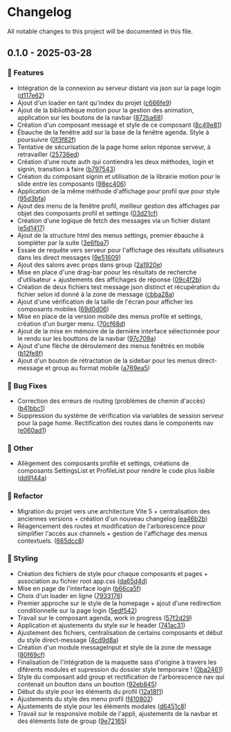 # Changelog

All notable changes to this project will be documented in this file.

## 0.1.0 - 2025-03-28

### <!-- 0 -->🚀 Features

- Intégration de la connexion au serveur distant via json sur la page login ([d117e62](d117e6228ec9afa7630f1886457830e53486e08c))
- Ajout d'un loader en tant qu'index du projet ([c666fe9](c666fe91c983a4f79f040786d4951f28dac988bc))
- Ajout de la bibliothèque motion pour la gestion des animation, application sur les boutons de la navbar ([872ba68](872ba682500e950adb0b50942120e64121489a89))
- Création d'un composant message et style de ce composant ([8c49e81](8c49e8110d7ced1b176ca56e8d18a4a68b93a3b2))
- Ébauche de la fenêtre add sur la base de la fenêtre agenda. Style à poursuivre ([0f3f82f](0f3f82f4f41dcd729317ffadd99fb00c7d7c8529))
- Tentative de sécurisation de la page home selon réponse serveur, à retravailler ([25736ed](25736edd9773fd7804ce89efc4cad45b12213d38))
- Création d'une route auth qui contiendra les deux méthodes, login et signin, transition à faire ([b797543](b7975431e6653fa74ccfd5619179a3d2d2555a5c))
- Création du composant signin et utilisation de la librairie motion pour le slide entre les composants ([98ec406](98ec406b66dd532fcedeefae1e3ba87d934f7b8e))
- Application de la même méthode d'affichage pour profil que pour style ([95d3bfa](95d3bfa44bd7b9fa50dbd4f5992a04af6fd8f302))
- Ajout des menu de la fenêtre profil, meilleur gestion des affichages par objet des composants profil et settings ([03d21cf](03d21cfc3ffdaaad2ba6824947b383f09db56ac1))
- Création d'une logique de fetch des messages via un fichier distant ([e5d1417](e5d1417d163de05b5e75626579349fab86e47990))
- Ajout de la structure html des menus settings, premier ébauche à sompléter par la suite ([3e6fba7](3e6fba7851f1ecd6d8b5e81e13c0ada190d2faa0))
- Essaie de requête vers serveur pour l'affichage des résultats utilisateurs dans les direct messages ([9e51609](9e5160974d8105d8d206ee057efba85ede33a42d))
- Ajout des salons avec props dans group ([2a1920e](2a1920ec24ee878c7a96940e5abc555874181666))
- Mise en place d'une drag-bar poour les résultats de recherche d'utilisateur + ajustements des affichages de réponse ([09c4f2b](09c4f2b036832b2a00ef9e620ec25c13bb45bd85))
- Création de deux fichiers test message json distinct et récupération du fichier selon id donné à la zone de message ([cbba28a](cbba28a1cd080f133e3f97ac34243b759db05712))
- Ajout d'une vérification de la taille de l'écran pour afficher les composants mobiles ([69d0d06](69d0d06d51ce211ec9e6c54abec715e02118816b))
- Mise en place de la version mobile des menus profile et settings, création d'un burger menu. ([70cf68d](70cf68d70fd5a00a55af0bada57dc80c7f16507a))
- Ajout de la mise en mémoire de la dernière interface sélectionnée pour le rendu sur les bouttons de la navbar ([97c709a](97c709ad69c554693e87c09c53951c441fe6b9dc))
- Ajout d'une flèche de déroulement des menus fenêtrés en mobile ([b12fe8f](b12fe8fccc03e19af635fa3253d3364b755a4c36))
- Ajout d'un bouton de rétractation de la sidebar pour les menus direct-message et group au format mobile ([a769ea5](a769ea5010d43504f0a19eeefc6bb1c12a3f65b9))

### <!-- 1 -->🐛 Bug Fixes

- Correction des erreurs de routing (problèmes de chemin d'accès) ([b41bbc1](b41bbc18084acab6209bad4b4ea6077983a8ed04))
- Suppression du système de vérification via variables de session serveur pour la page home. Rectification des routes dans le components nav ([e060ad1](e060ad10a2805ed3832dc0c15f0219fca089ab9f))

### <!-- 10 -->💼 Other

- Allègement des composants profile et settings, créations de composants SettingsList et ProfileList pour rendre le code plus lisible ([dd9144a](dd9144a71d6e650b76621818e5076a02cb9af92f))

### <!-- 2 -->🚜 Refactor

- Migration du projet vers une architecture Vite 5 + centralisation des anciennes versions + création d'un nouveau changelog ([ea46b2b](ea46b2b20f840e528f662725b96bed6e92eac670))
- Réagencement des routes et modification de l'arborescence pour simplifier l'accès aux channels + gestion de l'affichage des menus contextuels. ([665dcc8](665dcc8d42751db405ef623f883caf59cea3328f))

### <!-- 5 -->🎨 Styling

- Création des fichiers de style pour chaque composants et pages + association au fichier root app.css ([da65d4d](da65d4d6f38b296c8bf8193d5d78fd789c77566c))
- Mise en page de l'interface login ([b66ca5f](b66ca5ffe60ed33b72c5a57de32b0a3d92bb6e4d))
- Choix d'un loader en ligne ([7933176](7933176b55311fa27e0e69735a3b40774bed2ff5))
- Premier approche sur le style de la homepage + ajout d'une redirection conditionnelle sur la page login ([5edf542](5edf542f1c0fad044c72a8981344fd55d1a6a9c2))
- Travail sur le composant agenda, work in progress ([57f2d29](57f2d29dd8a0abe74bd2f1f696408c06e6564ecd))
- Application et ajustements du style sur le header ([741ac31](741ac31d3399f46443f0ba0d7571db1cfea7961c))
- Ajustement des fichiers, centralisation de certains composants et début du style direct-message ([4cd9d8a](4cd9d8a3b238ff037b0e2114ca4fb8ce51ae9489))
- Création d'un module messageInput et style de la zone de message ([80f69cf](80f69cf7f824ad577334fb9320424822afa44e66))
- Finalisation de l'intégration de la maquette sass d'origine à travers les diférents modules et supression du dossier style temporaire ! ([0ba2461](0ba2461fc2701b1a2226886305bc5589e15aec8d))
- Style du composant add group et rectification de l'arborescence nav qui contenait un boutton dans un boutton ([92eb845](92eb845230e718f3087bedc4bcb9a31c623d0bb3))
- Début du style pour les éléments du profil ([12a18f1](12a18f10633edfdfd58a048a082b973b92a94aea))
- Ajustements du style des menu profil ([f410802](f4108024ab8118e173b3f469152daf8ea7136866))
- Ajustements de style pour les éléments modales ([d6451c8](d6451c88b47df4ccbc6f1ae971e4c087c11da848))
- Travail sur le responsive mobile de l'appli, ajustements de la navbar et des éléments liste de group ([9e72165](9e7216516bdc5ae623668d7917a1db5706e3c380))

<!-- generated by git-cliff -->
